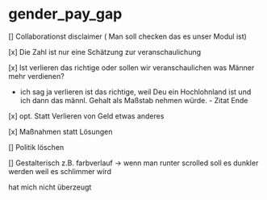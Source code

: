 # gender_pay_gap


[] Collaborationst disclaimer ( Man soll checken das es unser Modul ist) 

[x] Die Zahl ist nur eine Schätzung zur veranschaulichung

[x] Ist verlieren das richtige oder sollen wir veranschaulichen was Männer mehr verdienen? 
- ich sag ja verlieren ist das richtige, weil Deu ein Hochlohnland ist und ich dann das männl. Gehalt als Maßstab nehmen würde. - Zitat Ende

[x] opt. Statt Verlieren von Geld etwas anderes 

[x] Maßnahmen statt Lösungen 

[] Politik löschen 

[] Gestalterisch z.B. farbverlauf -> wenn man runter scrolled soll es dunkler werden weil es schlimmer wird

hat mich nicht überzeugt
